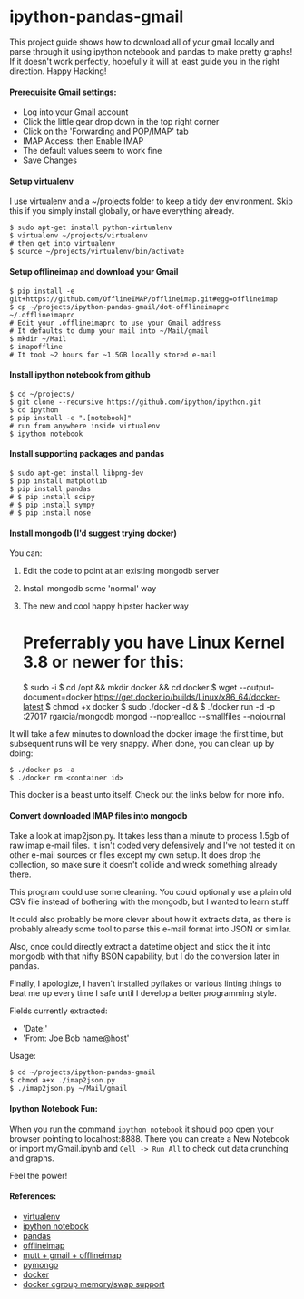 ipython-pandas-gmail
========
This project guide shows how to download all of your gmail locally and parse
through it using ipython notebook and pandas to make pretty graphs!  If it
doesn't work perfectly, hopefully it will at least guide you in the right 
direction.  Happy Hacking!

#### Prerequisite Gmail settings:

* Log into your Gmail account
* Click the little gear drop down in the top right corner
* Click on the 'Forwarding and POP/IMAP' tab
* IMAP Access: then Enable IMAP
* The default values seem to work fine
* Save Changes

#### Setup virtualenv
I use virtualenv and a ~/projects folder to keep a tidy dev environment.
Skip this if you simply install globally, or have everything already.

    $ sudo apt-get install python-virtualenv
    $ virtualenv ~/projects/virtualenv
    # then get into virtualenv
    $ source ~/projects/virtualenv/bin/activate
 
#### Setup offlineimap and download your Gmail

    $ pip install -e git+https://github.com/OfflineIMAP/offlineimap.git#egg=offlineimap
    $ cp ~/projects/ipython-pandas-gmail/dot-offlineimaprc ~/.offlineimaprc
    # Edit your .offlineimaprc to use your Gmail address 
    # It defaults to dump your mail into ~/Mail/gmail
    $ mkdir ~/Mail
    $ imapoffline
    # It took ~2 hours for ~1.5GB locally stored e-mail

#### Install ipython notebook from github

    $ cd ~/projects/
    $ git clone --recursive https://github.com/ipython/ipython.git
    $ cd ipython
    $ pip install -e ".[notebook]"
    # run from anywhere inside virtualenv
    $ ipython notebook

#### Install supporting packages and pandas

    $ sudo apt-get install libpng-dev
    $ pip install matplotlib
    $ pip install pandas
    # $ pip install scipy
    # $ pip install sympy
    # $ pip install nose

#### Install mongodb (I'd suggest trying docker)
You can:

1. Edit the code to point at an existing mongodb server
2. Install mongodb some 'normal' way
3. The new and cool happy hipster hacker way

    # Preferrably you have Linux Kernel 3.8 or newer for this:
    $ sudo -i
    $ cd /opt && mkdir docker && cd docker
    $ wget --output-document=docker https://get.docker.io/builds/Linux/x86_64/docker-latest
    $ chmod +x docker
    $ sudo ./docker -d &
    $ ./docker run -d -p :27017 rgarcia/mongodb mongod --noprealloc --smallfiles --nojournal 

It will take a few minutes to download the docker image the first time,
but subsequent runs will be very snappy.  When done, you can clean up
by doing:

    $ ./docker ps -a
    $ ./docker rm <container id>

This docker is a beast unto itself.  Check out the links below for more info.

#### Convert downloaded IMAP files into mongodb
Take a look at imap2json.py.  It takes less than a minute to process 1.5gb
of raw imap e-mail files.  It isn't coded very defensively and I've not tested
it on other e-mail sources or files except my own setup.  It does drop the
collection, so make sure it doesn't collide and wreck something already there.

This program could use some cleaning.  You could optionally use a plain old
CSV file instead of bothering with the mongodb, but I wanted to learn stuff.

It could also probably be more clever about how it extracts data, as there
is probably already some tool to parse this e-mail format into JSON or similar.  

Also, once could directly extract a datetime object and stick the it into
mongodb with that nifty BSON capability, but I do the conversion later in
pandas.

Finally, I apologize, I haven't installed pyflakes or various linting things to
beat me up every time I safe until I develop a better programming style.  

Fields currently extracted:

* 'Date:'
* 'From: Joe Bob <name@host>'

Usage:

    $ cd ~/projects/ipython-pandas-gmail
    $ chmod a+x ./imap2json.py
    $ ./imap2json.py ~/Mail/gmail

#### Ipython Notebook Fun:
When you run the command `ipython notebook` it should pop open your browser
pointing to localhost:8888.  There you can create a New Notebook or import
myGmail.ipynb and `Cell -> Run All` to check out data crunching and graphs.

Feel the power!

#### References:
* [virtualenv](https://pypi.python.org/pypi/virtualenv)
* [ipython notebook](http://ipython.org/notebook.html)
* [pandas](http://pandas.pydata.org/)
* [offlineimap](http://offlineimap.org/)
* [mutt + gmail + offlineimap](http://pbrisbin.com/posts/mutt_gmail_offlineimap/)
* [pymongo](http://api.mongodb.org/python/current/index.html)
* [docker](http://www.docker.io/gettingstarted/)
* [docker cgroup memory/swap support](http://docs.docker.io/en/latest/installation/kernel/)
